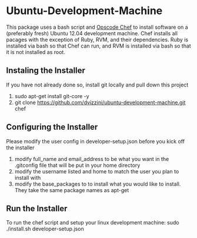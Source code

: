 Ubuntu-Development-Machine
==========================
This package uses a bash script and [Opscode Chef](http://wiki.opscode.com/display/chef/Home) to install software on a (preferably fresh) Ubuntu 12.04 development machine. Chef installs all pacages with the exception of Ruby, RVM, and their dependencies. Ruby is installed via bash so that Chef can run, and RVM is installed via bash so that it is not installed as root.

Instaling the Installer
-----------------------
If you have not already done so, install git locally and pull down this project
1. sudo apt-get install git-core -y
2. git clone https://github.com/dvizzini/ubuntu-development-machine.git chef

Configuring the Installer
-------------------------
Please modify the user config in developer-setup.json before you kick off the installer
1. modify full_name and email_address to be what you want in the .gitconfig file that will be put in your home directory
2. modify the username listed and home to match the user you plan to install with
3. modify the base_packages to to install what you would like to install. They take the same package names as apt-get

Run the Installer
-----------------
To run the chef script and setup your linux development machine:
	sudo ./install.sh developer-setup.json
